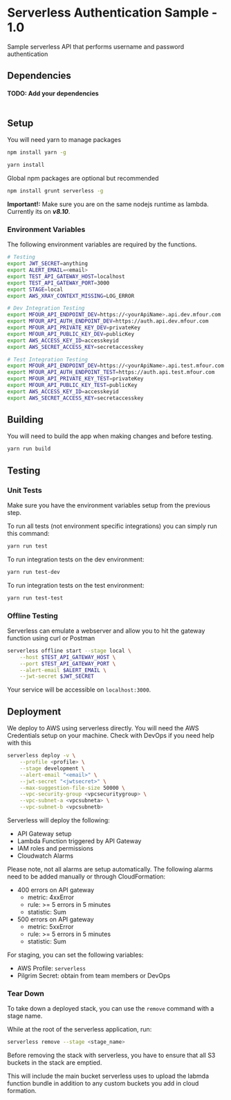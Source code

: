# Serverless Authentication Sample - 1.0
Sample serverless API that performs username and password authentication

<!-- 
TODO: add badges
# <a href="https://circleci.com/gh/MFourMobile/mfour-auto-complete-service">
# <img src="https://circleci.com/gh/MFourMobile/mfour-auto-complete-service.svg?style=shield&circle-token=6ade52254f840a128823978162dd02efdde393f6" alt="Build Status"></a>
-->

## Dependencies
#### TODO: Add your dependencies
```

```

## Setup

You will need yarn to manage packages
```bash
npm install yarn -g
```

```bash
yarn install
```

Global npm packages are optional but recommended

```bash
npm install grunt serverless -g
```

**Important!:** Make sure you are on the same nodejs runtime as lambda. Currently its on **_v8.10_**.

### Environment Variables

The following environment variables are required by the functions.

```bash
# Testing
export JWT_SECRET=anything
export ALERT_EMAIL=<email>
export TEST_API_GATEWAY_HOST=localhost
export TEST_API_GATEWAY_PORT=3000
export STAGE=local
export AWS_XRAY_CONTEXT_MISSING=LOG_ERROR

# Dev Integration Testing
export MFOUR_API_ENDPOINT_DEV=https://<yourApiName>.api.dev.mfour.com
export MFOUR_API_AUTH_ENDPOINT_DEV=https://auth.api.dev.mfour.com
export MFOUR_API_PRIVATE_KEY_DEV=privateKey
export MFOUR_API_PUBLIC_KEY_DEV=publicKey
export AWS_ACCESS_KEY_ID=accesskeyid
export AWS_SECRET_ACCESS_KEY=secretaccesskey

# Test Integration Testing
export MFOUR_API_ENDPOINT_DEV=https://<yourApiName>.api.test.mfour.com
export MFOUR_API_AUTH_ENDPOINT_TEST=https://auth.api.test.mfour.com
export MFOUR_API_PRIVATE_KEY_TEST=privateKey
export MFOUR_API_PUBLIC_KEY_TEST=publicKey
export AWS_ACCESS_KEY_ID=accesskeyid
export AWS_SECRET_ACCESS_KEY=secretaccesskey
```

## Building

You will need to build the app when making changes and before testing.
```bash
yarn run build
```

## Testing

### Unit Tests

Make sure you have the environment variables setup from the previous step.

To run all tests (not environment specific integrations) you can simply run this command:
```bash
yarn run test
```

To run integration tests on the dev environment:
```bash
yarn run test-dev
```

To run integration tests on the test environment:
```bash
yarn run test-test
```

### Offline Testing

Serverless can emulate a webserver and allow you to hit the gateway function using curl or Postman


```bash
serverless offline start --stage local \
    --host $TEST_API_GATEWAY_HOST \
    --port $TEST_API_GATEWAY_PORT \
    --alert-email $ALERT_EMAIL \
    --jwt-secret $JWT_SECRET
```

Your service will be accessible on `localhost:3000`.

## Deployment

We deploy to AWS using serverless directly. You will need the AWS Credentials setup on your machine. Check with DevOps if you need help with this

```bash
serverless deploy -v \
    --profile <profile> \
    --stage development \
    --alert-email "<email>" \
    --jwt-secret "<jwtsecret>" \
    --max-suggestion-file-size 50000 \
    --vpc-security-group <vpcsecuritygroup> \
    --vpc-subnet-a <vpcsubneta> \
    --vpc-subnet-b <vpcsubnetb>
```

Serverless will deploy the following:
* API Gateway setup
* Lambda Function triggered by API Gateway
* IAM roles and permissions
* Cloudwatch Alarms

Please note, not all alarms are setup automatically. The following alarms need to be added manually or through CloudFormation:
* 400 errors on API gateway
    * metric: 4xxError
    * rule: >= 5 errors in 5 minutes
    * statistic: Sum
* 500 errors on API gateway
    * metric: 5xxError
    * rule: >= 5 errors in 5 minutes
    * statistic: Sum

For staging, you can set the following variables:

* AWS Profile: `serverless`
* Pilgrim Secret: obtain from team members or DevOps

### Tear Down

To take down a deployed stack, you can use the `remove` command with a stage name.

While at the root of the serverless application, run:

```bash
serverless remove --stage <stage_name>
```

Before removing the stack with serverless, you have to ensure that all S3 buckets in the stack are emptied.

This will include the main bucket serverless uses to upload the labmda function bundle in addition to any custom buckets you add in cloud formation.
